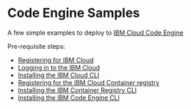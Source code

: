 # Code Engine Samples
A few simple examples to deploy to [IBM Cloud Code Engine](https://www.ibm.com/cloud/code-engine)

Pre-requisite steps:
- [Registering for IBM Cloud](https://cloud.ibm.com/registration)
- [Logging in to the IBM Cloud](https://cloud.ibm.com/)
- [Installing the IBM Cloud CLI](https://cloud.ibm.com/docs/cli?topic=cli-install-ibmcloud-cli)
- [Registering for the IBM Cloud Container registry](https://www.ibm.com/cloud/container-registry)
- [Installing the IBM Container Registry CLI](https://cloud.ibm.com/docs/Registry?topic=Registry-registry_setup_cli_namespace)
- [Installing the IBM Code Engine CLI](https://cloud.ibm.com/docs/codeengine?topic=codeengine-install-cli)


